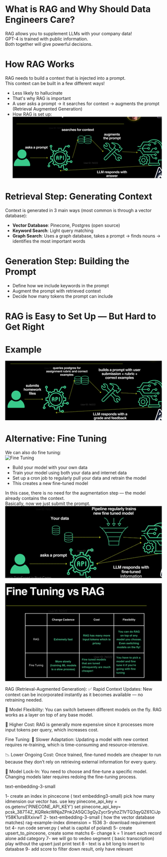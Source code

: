 
# What is RAG and Why Should Data Engineers Care?

RAG allows you to supplement LLMs with your company data!  
GPT-4 is trained with public information.  
Both together will give powerful decisions.

# How RAG Works

RAG needs to build a context that is injected into a prompt.  
This context can be built in a few different ways!

- Less likely to hallucinate  
- That's why RAG is important  
- A user asks a prompt → it searches for context → augments the prompt (Retrieval Augmented Generation)  
- How RAG is set up:  
  ![RAG Setup](image/rag.png)

# Retrieval Step: Generating Context

Context is generated in 3 main ways (most common is through a vector database):

- **Vector Database**: Pinecone, Postgres (open source)
- **Keyword Search**: Light query matching
- **Graph Search**: Uses a graph database, takes a prompt → finds nouns → identifies the most important words

# Generation Step: Building the Prompt

- Define how we include keywords in the prompt  
- Augment the prompt with retrieved context  
- Decide how many tokens the prompt can include

# RAG is Easy to Set Up — But Hard to Get Right

# Example

![RAG Example](image/rag_example.png)

# Alternative: Fine Tuning

We can also do fine tuning:  
![Fine Tuning](image)

- Build your model with your own data  
- Train your model using both your data and internet data  
- Set up a cron job to regularly pull your data and retrain the model  
- This creates a new fine-tuned model

In this case, there is no need for the augmentation step — the model already contains the context.  
Basically, now we just submit the prompt.  
![Fine Tune Flow](image/fine_tune.png)



![finetune_vs_rag](image/finetune_vs_rag.png)

RAG (Retrieval-Augmented Generation):
✅ Rapid Context Updates: New context can be incorporated instantly as it becomes available — no retraining needed.

🔁 Model Flexibility: You can switch between different models on the fly. RAG works as a layer on top of any base model.

💸 Higher Cost: RAG is generally more expensive since it processes more input tokens per query, which increases cost.

Fine Tuning:
🐢 Slower Adaptation: Updating a model with new context requires re-training, which is time-consuming and resource-intensive.

📉 Lower Ongoing Cost: Once trained, fine-tuned models are cheaper to run because they don’t rely on retrieving external information for every query.

🧱 Model Lock-In: You need to choose and fine-tune a specific model. Changing models later requires redoing the fine-tuning process.


text-embedding-3-small

1- create an index in pincecone ( text embedding3-small) pick how many idmension our vector has.
use key 
pinecone_api_key = os.getenv('PINECONE_API_KEY') 
set pinecone_api_key=
pcsk_387T4Z_KQRekcWNjaZPnk2A5QC3gQyZycrSryhzZ1VTQ3qyQZ61CiJpY58K1ursBXxivwT
2- text-embedding-3-small ( how the vector database matches)
rag-example-index dimension = 1536
3-  download requirement txt
4- run code server.py ( what is capital of poland)
5- create upsert_to_pinceone, create some matchs
6- change k = 1 insert each record alone add category
7- we will go to vedeo segment ( basic transcription) play without the upsert just print text
8 - text is a bit long to insert to dataabse
9- add score to filter down result, only have relevant 